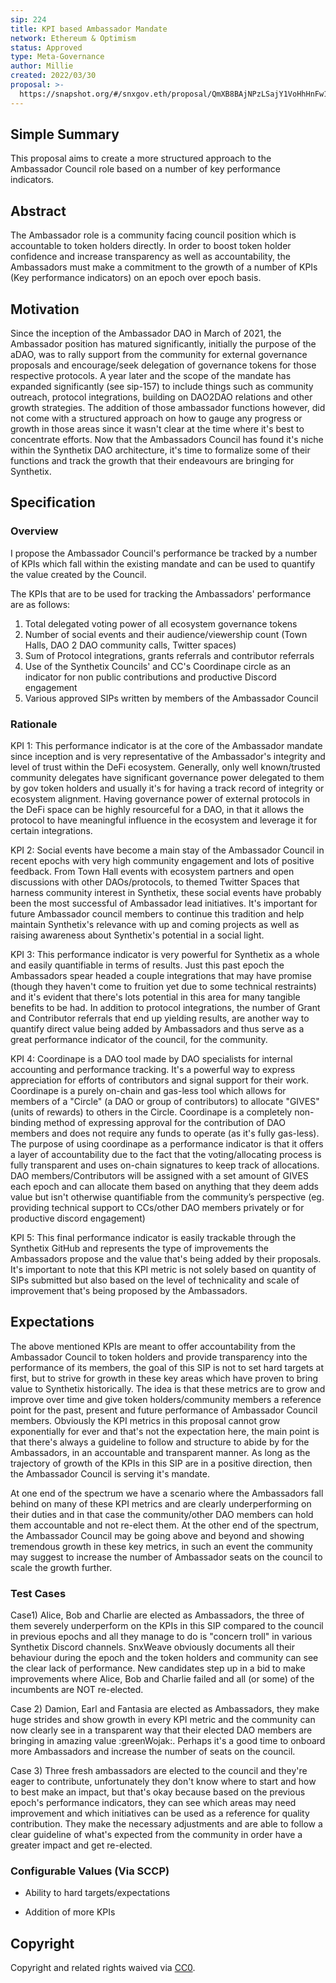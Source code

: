```yaml
---
sip: 224
title: KPI based Ambassador Mandate
network: Ethereum & Optimism
status: Approved
type: Meta-Governance
author: Millie
created: 2022/03/30
proposal: >-
  https://snapshot.org/#/snxgov.eth/proposal/QmXB8BAjNPzLSajY1VoHhHnFw1XHZiqYu9pWMrd4eEJrZd
---
```



## Simple Summary

This proposal aims to create a more structured approach to the Ambassador Council role based on a number of key performance indicators.


## Abstract

The Ambassador role is a community facing council position which is accountable to token holders directly. In order to boost token holder confidence and increase transparency as well as accountability, the Ambassadors must make a commitment to the growth of a number of KPIs (Key performance indicators) on an epoch over epoch basis.

## Motivation

Since the inception of the Ambassador DAO in March of 2021, the Ambassador position has matured significantly, initially the purpose of the aDAO, was to rally support from the community for external governance proposals and encourage/seek delegation of governance tokens for those respective protocols. A year later and the scope of the mandate has expanded significantly (see sip-157) to include things such as community outreach, protocol integrations, building on DAO2DAO relations and other growth strategies.
The addition of those ambassador functions however, did not come with a structured approach on how to gauge any progress or growth in those areas since it wasn't clear at the time where it's best to concentrate efforts. Now that the Ambassadors Council has found it's niche within the Synthetix DAO architecture, it's time to formalize some of their functions and track the growth that their endeavours are bringing for Synthetix. 

## Specification


### Overview


I propose the Ambassador Council's performance be tracked by a number of KPIs which fall within the existing mandate and can be used to quantify the value created by the Council.

The KPIs that are to be used for tracking the Ambassadors' performance are as follows:

1) Total delegated voting power of all ecosystem governance tokens
2) Number of social events and their audience/viewership count (Town Halls, DAO 2 DAO community calls, Twitter spaces) 
3) Sum of Protocol integrations, grants referrals and contributor referrals 
4) Use of the Synthetix Councils' and CC's Coordinape circle as an indicator for non public contributions and productive Discord engagement
5) Various approved SIPs written by members of the Ambassador Council



### Rationale


KPI 1:
This performance indicator is at the core of the Ambassador mandate since inception and is very representative of the Ambassador's integrity and level of trust within the DeFi ecosystem. Generally, only well known/trusted community delegates have significant governance power delegated to them by gov token holders and usually it's for having a track record of integrity or ecosystem alignment. Having governance power of external protocols in the DeFi space can be highly resourceful for a DAO, in that it allows the protocol to have meaningful influence in the ecosystem and leverage it for certain integrations.

KPI 2:
Social events have become a main stay of the Ambassador Council in recent epochs with very high community engagement and lots of positive feedback. From Town Hall events with ecosystem partners and open discussions with other DAOs/protocols, to themed Twitter Spaces that harness community interest in Synthetix, these social events have probably been the most successful of Ambassador lead initiatives. It's important for future Ambassador council members to continue this tradition and help maintain Synthetix's relevance with up and coming projects as well as raising awareness about Synthetix's potential in a social light.

KPI 3:
This performance indicator is very powerful for Synthetix as a whole and easily quantifiable in terms of results. Just this past epoch the Ambassadors spear headed a couple integrations that may have promise (though they haven't come to fruition yet due to some technical restraints) and it's evident that there's lots potential in this area for many tangible benefits to be had. In addition to protocol integrations, the number of Grant and Contributor referrals that end up yielding results, are another way to quantify direct value being added by Ambassadors and thus serve as a great performance indicator of the council, for the community.

KPI 4:
Coordinape is a DAO tool made by DAO specialists for internal accounting and performance tracking. It's a powerful way to express appreciation for efforts of contributors and signal support for their work. Coordinape is a purely on-chain and gas-less tool which allows for members of a "Circle" (a DAO or group of contributors) to allocate "GIVES" (units of rewards) to others in the Circle. Coordinape is a completely non-binding method of expressing approval for the contribution of DAO members and does not require any funds to operate (as it's fully gas-less). The purpose of using coordinape as a performance indicator is that it offers a layer of accountability due to the fact that the voting/allocating process is fully transparent and uses on-chain signatures to keep track of allocations. DAO members/Contributors will be assigned with a set amount of GIVES each epoch and can allocate them based on anything that they deem adds value but isn't otherwise quantifiable from the community’s perspective (eg. providing technical support to CCs/other DAO members privately or for productive discord engagement)

KPI 5: 
This final performance indicator is easily trackable through the Synthetix GitHub and represents the type of improvements the Ambassadors propose and the value that's being added by their proposals. It's important to note that this KPI metric is not solely based on quantity of SIPs submitted but also based on the level of technicality and scale of improvement that's being proposed by the Ambassadors.

## Expectations

The above mentioned KPIs are meant to offer accountability from the Ambassador Council to token holders and provide transparency into the performance of its members, the goal of this SIP is not to set hard targets at first, but to strive for growth in these key areas which have proven to bring value to Synthetix historically. The idea is that these metrics are to grow and improve over time and give token holders/community members a reference point for the past, present and future performance of Ambassador Council members. Obviously the KPI metrics in this proposal cannot grow exponentially for ever and that's not the expectation here, the main point is that there's always a guideline to follow and structure to abide by for the Ambassadors, in an accountable and transparent manner. As long as the trajectory of growth of the KPIs in this SIP are in a positive direction, then the Ambassador Council is serving it's mandate. 

At one end of the spectrum we have a scenario where the Ambassadors fall behind on many of these KPI metrics and are clearly underperforming on their duties and in that case the community/other DAO members can hold them accountable and not re-elect them. At the other end of the spectrum, the Ambassador Council may be going above and beyond and showing tremendous growth in these key metrics, in such an event the community may suggest to increase the number of Ambassador seats on the council to scale the growth further. 


### Test Cases

Case1)
Alice, Bob and Charlie are elected as Ambassadors, the three of them severely underperform on the KPIs in this SIP compared to the council in previous epochs and all they manage to do is "concern troll" in various Synthetix Discord channels. SnxWeave obviously documents all their behaviour during the epoch and the token holders and community can see the clear lack of performance. New candidates step up in a bid to make improvements where Alice, Bob and Charlie failed and all (or some) of the incumbents are NOT re-elected. 

Case 2)
Damion, Earl and Fantasia are elected as Ambassadors, they make huge strides and show growth in every KPI metric and the community can now clearly see in a transparent way that their elected DAO members are bringing in amazing value :greenWojak:. Perhaps it's a good time to onboard more Ambassadors and increase the number of seats on the council.

Case 3)
Three fresh ambassadors are elected to the council and they're eager to contribute, unfortunately they don't know where to start and how to best make an impact, but that's okay because based on the previous epoch's performance indicators, they can see which areas may need improvement and which initiatives can be used as a reference for quality contribution. They make the necessary adjustments and are able to follow a clear guideline of what's expected from the community in order have a greater impact and get re-elected.


### Configurable Values (Via SCCP)

- Ability to hard targets/expectations 

- Addition of more KPIs


## Copyright

Copyright and related rights waived via [CC0](https://creativecommons.org/publicdomain/zero/1.0/).
